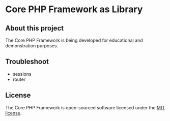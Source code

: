 # Core PHP Framework as Library

## About this project

The Core PHP Framework is being developed for educational and demonstration purposes. 

## Troubleshoot

- sessions
- router

## License

The Core PHP Framework is open-sourced software licensed under the [MIT license](LICENSE.md).